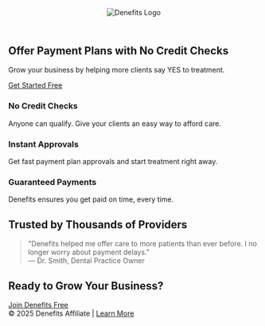 <html lang="en">
<head>
  <meta charset="UTF-8">
  <meta name="viewport" content="width=device-width, initial-scale=1.0">
  <title>Affordable Payment Plans | Denefits</title>
  <meta name="description" content="Help patients afford treatment with no credit check financing. Join Denefits today.">
  <link rel="stylesheet" href="https://cdnjs.cloudflare.com/ajax/libs/tailwindcss/2.2.19/tailwind.min.css">
</head>
<body class="bg-gray-50 text-gray-800">
  <!-- Header -->
  <header class="bg-white shadow-md p-6 flex justify-center">
    <img src="https://www.denefits.com/wp-content/uploads/2023/02/denefits-logo.png" alt="Denefits Logo" class="h-10">
  </header>

  <!-- Hero Section -->
  <section class="text-center py-12 px-4 bg-gradient-to-r from-blue-500 to-blue-700 text-white">
    <h1 class="text-3xl md:text-5xl font-bold mb-4">Offer Payment Plans with No Credit Checks</h1>
    <p class="text-lg md:text-xl mb-6">Grow your business by helping more clients say YES to treatment.</p>
    <a href="https://business.denefits.com/register?partner=ANST447&utm_source=linkedin&utm_medium=landingpage&utm_campaign=denefits_affiliate"
       class="bg-white text-blue-700 font-bold py-3 px-8 rounded-full shadow-lg hover:bg-gray-100 transition">
       Get Started Free
    </a>
  </section>

  <!-- Benefits Section -->
  <section class="max-w-5xl mx-auto py-12 px-4 grid md:grid-cols-3 gap-8">
    <div class="bg-white shadow-md p-6 rounded-xl">
      <h3 class="text-xl font-semibold mb-2">No Credit Checks</h3>
      <p>Anyone can qualify. Give your clients an easy way to afford care.</p>
    </div>
    <div class="bg-white shadow-md p-6 rounded-xl">
      <h3 class="text-xl font-semibold mb-2">Instant Approvals</h3>
      <p>Get fast payment plan approvals and start treatment right away.</p>
    </div>
    <div class="bg-white shadow-md p-6 rounded-xl">
      <h3 class="text-xl font-semibold mb-2">Guaranteed Payments</h3>
      <p>Denefits ensures you get paid on time, every time.</p>
    </div>
  </section>

  <!-- Social Proof / Testimonials -->
  <section class="bg-gray-100 py-12 px-4">
    <div class="max-w-4xl mx-auto text-center">
      <h2 class="text-2xl font-bold mb-6">Trusted by Thousands of Providers</h2>
      <blockquote class="italic text-lg">"Denefits helped me offer care to more patients than ever before. I no longer worry about payment delays." <br>— Dr. Smith, Dental Practice Owner</blockquote>
    </div>
  </section>

  <!-- CTA Section -->
  <section class="text-center py-12 px-4">
    <h2 class="text-2xl font-bold mb-4">Ready to Grow Your Business?</h2>
    <a href="https://business.denefits.com/register?partner=ANST447&utm_source=linkedin&utm_medium=landingpage&utm_campaign=denefits_affiliate"
       class="bg-blue-600 text-white font-bold py-3 px-8 rounded-full shadow-lg hover:bg-blue-700 transition">
       Join Denefits Free
    </a>
  </section>

  <!-- Footer -->
  <footer class="bg-gray-900 text-gray-300 text-center p-6 text-sm">
    © 2025 Denefits Affiliate | <a href="https://www.denefits.com" class="underline hover:text-white">Learn More</a>
  </footer>
</body>
</html>
